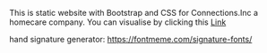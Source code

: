 This is static website with Bootstrap and CSS for Connections.Inc a homecare company.
You can visualise by clicking this [Link](https://yaszemmouri.github.io/connections/)

hand signature generator: https://fontmeme.com/signature-fonts/



